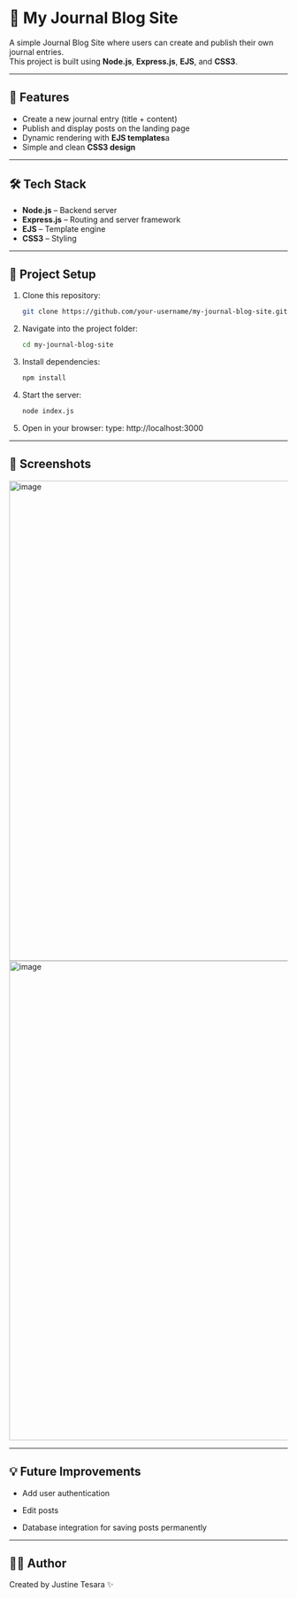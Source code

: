 # 📝 My Journal Blog Site

A simple Journal Blog Site where users can create and publish their own journal entries.  
This project is built using **Node.js**, **Express.js**, **EJS**, and **CSS3**.

---

## 🚀 Features

- Create a new journal entry (title + content)
- Publish and display posts on the landing page
- Dynamic rendering with **EJS templates**a
- Simple and clean **CSS3 design**

---

## 🛠️ Tech Stack

- **Node.js** – Backend server
- **Express.js** – Routing and server framework
- **EJS** – Template engine
- **CSS3** – Styling

---

## 📂 Project Setup

1. Clone this repository:

   ```bash
   git clone https://github.com/your-username/my-journal-blog-site.git

   ```

2. Navigate into the project folder:

   ```bash
   cd my-journal-blog-site

   ```

3. Install dependencies:

   ```bash
   npm install

   ```

4. Start the server:

   ```bash
   node index.js

   ```

5. Open in your browser:
   type: http://localhost:3000

---

## 📸 Screenshots

<img width="1917" height="868" alt="image" src="https://github.com/user-attachments/assets/ff1ce9f6-a78a-44b0-ada0-4b7f75899b14" />

<img width="1918" height="867" alt="image" src="https://github.com/user-attachments/assets/f9371e6d-523e-4c3d-8b8f-7ee0dee6a5d5" />

---

## 💡 Future Improvements

- Add user authentication

- Edit posts

- Database integration for saving posts permanently

---

## 👨‍💻 Author

Created by Justine Tesara ✨
